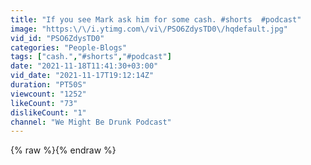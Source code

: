 ```yaml
---
title: "If you see Mark ask him for some cash. #shorts  #podcast"
image: "https:\/\/i.ytimg.com\/vi\/PSO6ZdysTD0\/hqdefault.jpg"
vid_id: "PSO6ZdysTD0"
categories: "People-Blogs"
tags: ["cash.","#shorts","#podcast"]
date: "2021-11-18T11:41:30+03:00"
vid_date: "2021-11-17T19:12:14Z"
duration: "PT50S"
viewcount: "1252"
likeCount: "73"
dislikeCount: "1"
channel: "We Might Be Drunk Podcast"
---
```

{% raw %}{% endraw %}
